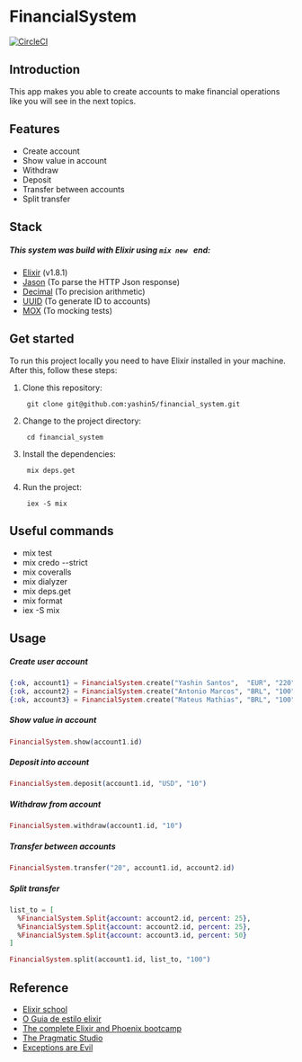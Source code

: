 
# FinancialSystem

[![CircleCI](https://circleci.com/gh/yashin5/financial_system/tree/master.svg?style=svg&circle-token=4ca2de8fde25b3b61f471504131221a03df5eb81)](https://circleci.com/gh/yashin5/financial_system/tree/master)

## Introduction
This app makes you able to create accounts to make financial operations like you will see in the next topics.


## Features
- Create account
- Show value in account
- Withdraw
- Deposit
- Transfer between accounts
- Split transfer

## Stack

##### This system was build with Elixir using ```mix new ``` end:
- [Elixir](https://github.com/elixir-lang/elixir) (v1.8.1)
- [Jason](https://github.com/michalmuskala/jason) (To parse the HTTP Json response)
- [Decimal](https://github.com/ericmj/decimal) (To precision arithmetic)
- [UUID](https://github.com/zyro/elixir-uuid) (To generate ID to accounts)
- [MOX](https://github.com/plataformatec/mox) (To mocking tests)

## Get started
To run this project locally you need to have Elixir installed in your machine. After this, follow these steps:

1. Clone this repository:

        git clone git@github.com:yashin5/financial_system.git

2. Change to the project directory:

        cd financial_system

3. Install the dependencies:

        mix deps.get

4. Run the project:

        iex -S mix

## Useful commands
- mix test
- mix credo --strict
- mix coveralls
- mix dialyzer
- mix deps.get
- mix format
- iex -S mix

## Usage

##### Create user account

```elixir
{:ok, account1} = FinancialSystem.create("Yashin Santos",  "EUR", "220")
{:ok, account2} = FinancialSystem.create("Antonio Marcos", "BRL", "100")
{:ok, account3} = FinancialSystem.create("Mateus Mathias", "BRL", "100")
```
##### Show value in account

```elixir
FinancialSystem.show(account1.id)
```

##### Deposit into account

```elixir
FinancialSystem.deposit(account1.id, "USD", "10")
```

##### Withdraw from account

```elixir
FinancialSystem.withdraw(account1.id, "10")
```

##### Transfer between accounts

```elixir
FinancialSystem.transfer("20", account1.id, account2.id)
```

##### Split transfer

```elixir
list_to = [
  %FinancialSystem.Split{account: account2.id, percent: 25},
  %FinancialSystem.Split{account: account2.id, percent: 25},
  %FinancialSystem.Split{account: account3.id, percent: 50}
]

FinancialSystem.split(account1.id, list_to, "100")
```

## Reference
- [Elixir school](https://elixirschool.com/pt/)
- [O Guia de estilo elixir](https://github.com/gusaiani/elixir_style_guide/blob/master/README_ptBR.md)
- [The complete Elixir and Phoenix bootcamp](https://www.udemy.com/the-complete-elixir-and-phoenix-bootcamp-and-tutorial/learn/v4/t/lecture/5911740?start=540)
- [The Pragmatic Studio](https://pragmaticstudio.com/)
- [Exceptions are Evil](https://github.com/plataformatec/mox)
